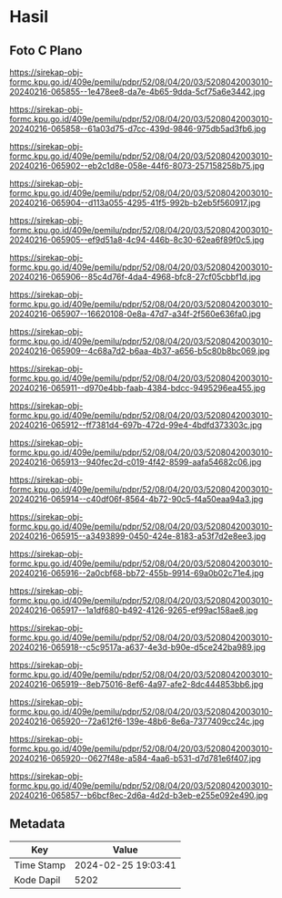 # Hasil

## Foto C Plano

https://sirekap-obj-formc.kpu.go.id/409e/pemilu/pdpr/52/08/04/20/03/5208042003010-20240216-065855--1e478ee8-da7e-4b65-9dda-5cf75a6e3442.jpg

https://sirekap-obj-formc.kpu.go.id/409e/pemilu/pdpr/52/08/04/20/03/5208042003010-20240216-065858--61a03d75-d7cc-439d-9846-975db5ad3fb6.jpg

https://sirekap-obj-formc.kpu.go.id/409e/pemilu/pdpr/52/08/04/20/03/5208042003010-20240216-065902--eb2c1d8e-058e-44f6-8073-257158258b75.jpg

https://sirekap-obj-formc.kpu.go.id/409e/pemilu/pdpr/52/08/04/20/03/5208042003010-20240216-065904--d113a055-4295-41f5-992b-b2eb5f560917.jpg

https://sirekap-obj-formc.kpu.go.id/409e/pemilu/pdpr/52/08/04/20/03/5208042003010-20240216-065905--ef9d51a8-4c94-446b-8c30-62ea6f89f0c5.jpg

https://sirekap-obj-formc.kpu.go.id/409e/pemilu/pdpr/52/08/04/20/03/5208042003010-20240216-065906--85c4d76f-4da4-4968-bfc8-27cf05cbbf1d.jpg

https://sirekap-obj-formc.kpu.go.id/409e/pemilu/pdpr/52/08/04/20/03/5208042003010-20240216-065907--16620108-0e8a-47d7-a34f-2f560e636fa0.jpg

https://sirekap-obj-formc.kpu.go.id/409e/pemilu/pdpr/52/08/04/20/03/5208042003010-20240216-065909--4c68a7d2-b6aa-4b37-a656-b5c80b8bc069.jpg

https://sirekap-obj-formc.kpu.go.id/409e/pemilu/pdpr/52/08/04/20/03/5208042003010-20240216-065911--d970e4bb-faab-4384-bdcc-9495296ea455.jpg

https://sirekap-obj-formc.kpu.go.id/409e/pemilu/pdpr/52/08/04/20/03/5208042003010-20240216-065912--ff7381d4-697b-472d-99e4-4bdfd373303c.jpg

https://sirekap-obj-formc.kpu.go.id/409e/pemilu/pdpr/52/08/04/20/03/5208042003010-20240216-065913--940fec2d-c019-4f42-8599-aafa54682c06.jpg

https://sirekap-obj-formc.kpu.go.id/409e/pemilu/pdpr/52/08/04/20/03/5208042003010-20240216-065914--c40df06f-8564-4b72-90c5-f4a50eaa94a3.jpg

https://sirekap-obj-formc.kpu.go.id/409e/pemilu/pdpr/52/08/04/20/03/5208042003010-20240216-065915--a3493899-0450-424e-8183-a53f7d2e8ee3.jpg

https://sirekap-obj-formc.kpu.go.id/409e/pemilu/pdpr/52/08/04/20/03/5208042003010-20240216-065916--2a0cbf68-bb72-455b-9914-69a0b02c71e4.jpg

https://sirekap-obj-formc.kpu.go.id/409e/pemilu/pdpr/52/08/04/20/03/5208042003010-20240216-065917--1a1df680-b492-4126-9265-ef99ac158ae8.jpg

https://sirekap-obj-formc.kpu.go.id/409e/pemilu/pdpr/52/08/04/20/03/5208042003010-20240216-065918--c5c9517a-a637-4e3d-b90e-d5ce242ba989.jpg

https://sirekap-obj-formc.kpu.go.id/409e/pemilu/pdpr/52/08/04/20/03/5208042003010-20240216-065919--8eb75016-8ef6-4a97-afe2-8dc444853bb6.jpg

https://sirekap-obj-formc.kpu.go.id/409e/pemilu/pdpr/52/08/04/20/03/5208042003010-20240216-065920--72a612f6-139e-48b6-8e6a-7377409cc24c.jpg

https://sirekap-obj-formc.kpu.go.id/409e/pemilu/pdpr/52/08/04/20/03/5208042003010-20240216-065920--0627f48e-a584-4aa6-b531-d7d781e6f407.jpg

https://sirekap-obj-formc.kpu.go.id/409e/pemilu/pdpr/52/08/04/20/03/5208042003010-20240216-065857--b6bcf8ec-2d6a-4d2d-b3eb-e255e092e490.jpg


## Metadata

| Key        | Value               |
| ---------- | ------------------- |
| Time Stamp | 2024-02-25 19:03:41 |
| Kode Dapil | 5202                |



